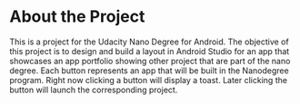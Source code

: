 About the Project
=================

This is a project for the Udacity Nano Degree for Android. The objective of this project is to design and build a layout in Android Studio for an app that showcases an app portfolio showing other project that are part of the nano degree. 
Each button represents an app that will be built in the Nanodegree program. Right now clicking a
button will display a toast. Later clicking the button will launch the corresponding
project.

